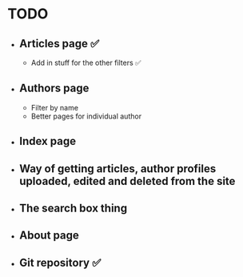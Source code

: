 # TODO

- ## Articles page ✅
  * Add in stuff for the other filters ✅
- ## Authors page
  * Filter by name
  * Better pages for individual author
- ## Index page
- ## Way of getting articles, author profiles uploaded, edited and deleted from the site
- ## The search box thing
- ## About page
- ## Git repository ✅
